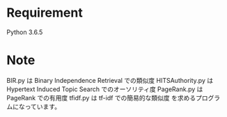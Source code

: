 # Requirement

Python 3.6.5


# Note

BIR.py は Binary Independence Retrieval での類似度
HITSAuthority.py は Hypertext Induced Topic Search でのオーソリティ度
PageRank.py は PageRank での有用度
tfidf.py は tf-idf での簡易的な類似度
を求めるプログラムになっています。